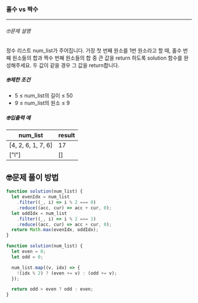 ### 홀수 vs 짝수

---

###### 🤓문제 설명

정수 리스트 num_list가 주어집니다. 가장 첫 번째 원소를 1번 원소라고 할 때, 홀수 번째 원소들의 합과 짝수 번째 원소들의 합 중 큰 값을 return 하도록 solution 함수를 완성해주세요. 두 값이 같을 경우 그 값을 return합니다.

##### 🤓제한 조건

- 5 ≤ num_list의 길이 ≤ 50
- 9 ≤ num_list의 원소 ≤ 9

##### 🤓입출력 예

| num_list           | result |
| ------------------ | ------ |
| [4, 2, 6, 1, 7, 6] | 17     |
| ["l"]              | []     |

## 🤓문제 풀이 방법

```javascript
function solution(num_list) {
  let evenIdx = num_list
    .filter((_, i) => i % 2 === 0)
    .reduce((acc, cur) => acc + cur, 0);
  let oddIdx = num_list
    .filter((_, i) => i % 2 === 1)
    .reduce((acc, cur) => acc + cur, 0);
  return Math.max(evenIdx, oddIdx);
}
```

```javascript
function solution(num_list) {
  let even = 0;
  let odd = 0;

  num_list.map((v, idx) => {
    !(idx % 2) ? (even += v) : (odd += v);
  });

  return odd > even ? odd : even;
}
```

